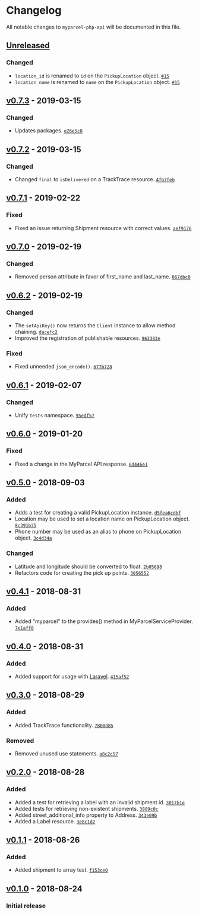 # Changelog

All notable changes to `myparcel-php-api` will be documented in this file.

## [Unreleased]

### Changed
- `location_id` is renamed to `id` on the `PickupLocation` object. [`#15`](https://github.com/mvdnbrk/myparcel-php-api/pull/15)
- `location_name` is renamed to `name` on the `PickupLocation` object. [`#15`](https://github.com/mvdnbrk/myparcel-php-api/pull/15)

## [v0.7.3] - 2019-03-15

### Changed
- Updates packages. [`e26e5c8`](https://github.com/mvdnbrk/myparcel-php-api/commit/e26e5c8b99c51ba7245323751841b3293ac8b38a)

## [v0.7.2] - 2019-03-15

### Changed
- Changed `final` to `isDelivered` on a TrackTrace resource. [`4fb7feb`](https://github.com/mvdnbrk/myparcel-php-api/commit/4fb7feb39511f2321c65d7317598bb1b3f101298)

## [v0.7.1] - 2019-02-22

### Fixed
- Fixed an issue returning Shipment resource with correct values. [`aef9176`](https://github.com/mvdnbrk/myparcel-php-api/commit/aef9176f7659536da7f0a15ee00c579b09bd09ab)

## [v0.7.0] - 2019-02-19

### Changed
- Removed person attribute in favor of first_name and last_name. [`067dbc0`](https://github.com/mvdnbrk/myparcel-php-api/commit/067dbc0e6a31816c40a2af6ba60f5affae5abe0c)

## [v0.6.2] - 2019-02-19

### Changed
- The `setApiKey()` now returns the `Client` instance to allow method chaining. [`dacefc2`](https://github.com/mvdnbrk/myparcel-php-api/commit/dacefc2190614dbe6ddafa1e4e83d222a00f786c)
- Improved the registration of publishable resources. [`963383e`](https://github.com/mvdnbrk/myparcel-php-api/commit/963383efdbcebb9b8b7934738b9fa8836ca92aaa)

### Fixed
- Fixed unneeded `json_encode()`. [`677b728`](https://github.com/mvdnbrk/myparcel-php-api/commit/677b7285e33bc4a6d1802ef1071fbccbd990b094)

## [v0.6.1] - 2019-02-07

### Changed
- Unify `tests` namespace. [`95edf57`](https://github.com/mvdnbrk/myparcel-php-api/commit/95edf5780eaa7416d0ba2ff7586578de0de2761e)

## [v0.6.0] - 2019-01-20

### Fixed
- Fixed a change in the MyParcel API response. [`6d446e1`](https://github.com/mvdnbrk/myparcel-php-api/commit/6d446e1fda221da463076cd59f822a87666e3aa4)

## [v0.5.0] - 2018-09-03

### Added
- Adds a test for creating a valid PickupLocation instance. [`d5fea6cdbf`](https://github.com/mvdnbrk/myparcel-php-api/commit/d5fea6cdbf4a36e4bbcddd459cfe840489879d56)
- Location may be used to set a location name on PickupLocation object. [`8c391b35`](https://github.com/mvdnbrk/myparcel-php-api/commit/8c391b358bee7e0931b0315be91a6fb45cb64a13)
- Phone number may be used as an alias to phone on PickupLocation object. [`3c4d34a`](https://github.com/mvdnbrk/myparcel-php-api/commit/3c4d34ad7433bc53a125ff0f7d51bafcb33dc1db)

### Changed
- Latitude and longitude should be converted to float. [`2b05698`](https://github.com/mvdnbrk/myparcel-php-api/commit/2b05698e3bb63a7bb54e470d5cba475dbd996785)
- Refactors code for creating the pick up points. [`3056552`](https://github.com/mvdnbrk/myparcel-php-api/commit/305655203404f24f121ec299a39b6166a7d5cf63)

## [v0.4.1] - 2018-08-31

### Added
- Added "myparcel" to the provides() method in MyParcelServiceProvider. [`7e1aff8`](https://github.com/mvdnbrk/myparcel-php-api/commit/7e1aff8686e77ededf79d7819cc50225e1118627)

## [v0.4.0] - 2018-08-31

### Added
- Added support for usage with [Laravel](https://laravel.com/). [`415af52`](https://github.com/mvdnbrk/myparcel-php-api/commit/415af527d369b8903aa1d2e326027212afd444b5)

## [v0.3.0] - 2018-08-29

### Added
- Added TrackTrace functionality. [`7800d85`](https://github.com/mvdnbrk/myparcel-php-api/commit/7800d85f37bc41c474edecef15f3b7339ff63699)

### Removed
- Removed unused use statements. [`a8c2c57`](https://github.com/mvdnbrk/myparcel-php-api/commit/a8c2c577af4470b44ed3dd9a6906d56f4d6524ef)

## [v0.2.0] - 2018-08-28

### Added

- Added a test for retrieving a label with an invalid shipment id. [`3017b1e`](https://github.com/mvdnbrk/myparcel-php-api/commit/3017b1e8d22a7583335131fe76a33bbbb8206c08)
- Added tests for retrieving non-existent shipments. [`3889c0c`](https://github.com/mvdnbrk/myparcel-php-api/commit/3889c0cfe0761282086a40b3c6919ac4f98ebfe4)
- Added street_additional_info property to Address. [`343e09b`](https://github.com/mvdnbrk/myparcel-php-api/commit/343e09bda5052b5613ca5d8adfdc665cdf8d38f0)
- Added a Label resource. [`3e8c1d2`](https://github.com/mvdnbrk/myparcel-php-api/commit/3e8c1d283c4349293b2a94a29f965aa31c37396e)

## [v0.1.1] - 2018-08-26

### Added
- Added shipment to array test. [`f153ce0`](https://github.com/mvdnbrk/myparcel-php-api/commit/f153ce0d619ffa63591a07120ef2322ddd17d392)

## [v0.1.0] - 2018-08-24

### Initial release

[Unreleased]: https://github.com/mvdnbrk/myparcel-php-api/compare/v0.7.3...HEAD
[v0.7.3]: https://github.com/mvdnbrk/myparcel-php-api/compare/v0.7.2...v0.7.3
[v0.7.2]: https://github.com/mvdnbrk/myparcel-php-api/compare/v0.7.1...v0.7.2
[v0.7.1]: https://github.com/mvdnbrk/myparcel-php-api/compare/v0.7.0...v0.7.1
[v0.7.0]: https://github.com/mvdnbrk/myparcel-php-api/compare/v0.6.2...v0.7.0
[v0.6.2]: https://github.com/mvdnbrk/myparcel-php-api/compare/v0.6.1...v0.6.2
[v0.6.1]: https://github.com/mvdnbrk/myparcel-php-api/compare/v0.6.0...v0.6.1
[v0.6.0]: https://github.com/mvdnbrk/myparcel-php-api/compare/v0.5.0...v0.6.0
[v0.5.0]: https://github.com/mvdnbrk/myparcel-php-api/compare/v0.4.1...v0.5.0
[v0.4.1]: https://github.com/mvdnbrk/myparcel-php-api/compare/v0.4.0...v0.4.1
[v0.4.0]: https://github.com/mvdnbrk/myparcel-php-api/compare/v0.3.0...v0.4.0
[v0.3.0]: https://github.com/mvdnbrk/myparcel-php-api/compare/v0.2.0...v0.3.0
[v0.2.0]: https://github.com/mvdnbrk/myparcel-php-api/compare/v0.1.1...v0.2.0
[v0.1.1]: https://github.com/mvdnbrk/myparcel-php-api/compare/v0.1.0...v0.1.1
[v0.1.0]: https://github.com/mvdnbrk/myparcel-php-api/tree/v0.1.0
